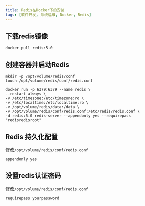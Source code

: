 ```yaml
---
title: Redis在Docker下的安装
tags: [软件开发, 系统运维, Docker, Redis]
---
```


## 下载redis镜像

```shell
docker pull redis:5.0
```

## 创建容器并启动Redis

```shell
mkdir -p /opt/volume/redis/conf
touch /opt/volume/redis/conf/redis.conf

docker run -p 6379:6379 --name redis \
--restart always \
-v /etc/timezone:/etc/timezone:ro \
-v /etc/localtime:/etc/localtime:ro \
-v /opt/volume/redis/data:/data \
-v /opt/volume/redis/conf/redis.conf:/etc/redis/redis.conf \
-d redis:5.0 redis-server --appendonly yes --requirepass "redisredisroot"
```

## Redis 持久化配置

修改`/opt/volume/redis/conf/redis.conf`

```
appendonly yes
```

## 设置redis认证密码

修改`/opt/volume/redis/conf/redis.conf`

```
requirepass yourpassword
```